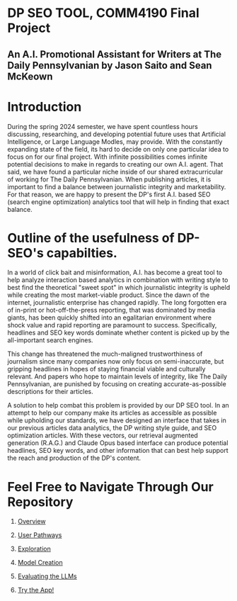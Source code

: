 # DP SEO TOOL, COMM4190 Final Project

## An A.I. Promotional Assistant for Writers at The Daily Pennsylvanian by Jason Saito and Sean McKeown

# Introduction 

During the spring 2024 semester, we have spent countless hours discussing, researching, and developing potential future uses that Artificial Intelligence, or Large Language Modles, may provide. With the constantly expanding state of the field, its hard to decide on only one particular idea to focus on for our final project. With infinite possibilities comes infinite potential decisions to make in regards to creating our own A.I. agent. That said, we have found a particular niche inside of our shared extracurricular of working for The Daily Pennsylvanian. When publishing articles, it is important to find a balance between journalistic integrity and marketability. For that reason, we are happy to present the DP's first A.I. based SEO (search engine optimization) analytics tool that will help in finding that exact balance.

# Outline of the usefulness of DP-SEO's capabilties.

In a world of click bait and misinformation, A.I. has become a great tool to help analyze interaction based analytics in combination with writing style to best find the theoretical "sweet spot" in which journalistic integrity is upheld while creating the most market-viable product. Since the dawn of the internet, journalistic enterprise has changed rapidly. The long forgotten era of in-print or hot-off-the-press reporting, that was dominated by media giants, has been quickly shifted into an egalitarian environment where shock value and rapid reporting are paramount to success. Specifically, headlines and SEO key words dominate whether content is picked up by the all-important search engines.

This change has threatened the much-maligned trustworthiness of journalism since many companies now only focus on semi-inaccurate, but gripping headlines in hopes of staying financial viable and culturally relevant. And papers who hope to maintain levels of integrity, like The Daily Pennsylvanian, are punished by focusing on creating accurate-as-possible descriptions for their articles.

A solution to help combat this problem is provided by our DP SEO tool. In an attempt to help our company make its articles as accessible as possible while upholding our standards, we have designed an interface that takes in our previous articles data analytics, the DP writing style guide, and SEO optimization articles. With these vectors, our retrieval augmented generation (R.A.G.) and Claude Opus based interface can produce potential headlines, SEO key words, and other information that can best help support the reach and production of the DP's content.

# Feel Free to Navigate Through Our Repository

1) [Overview](Overview.ipynb)

2) [User Pathways](Pathways.ipynb)

3) [Exploration](Exploration.ipynb)

4) [Model Creation](Model_Creation.ipynb)

5) [Evaluating the LLMs](Evaluating_LLM.ipynb)

6) [Try the App!](App.ipynb)

